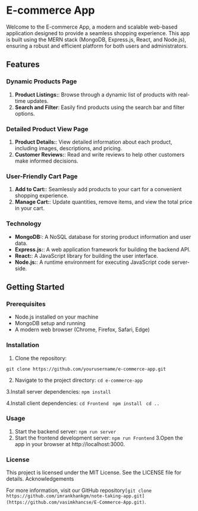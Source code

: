 # E-commerce App

Welcome to the E-commerce App, a modern and scalable web-based application designed to provide a seamless shopping experience. This app is built using the MERN stack (MongoDB, Express.js, React, and Node.js), ensuring a robust and efficient platform for both users and administrators.

## Features

### Dynamic Products Page
1. **Product Listings:**: Browse through a dynamic list of products with real-time updates.
2. **Search and Filter**: Easily find products using the search bar and filter options.

### Detailed Product View Page
1. **Product Details:**: View detailed information about each product, including images, descriptions, and pricing.
2. **Customer Reviews:**: Read and write reviews to help other customers make informed decisions.

### User-Friendly Cart Page
1. **Add to Cart:**: Seamlessly add products to your cart for a convenient shopping experience.
2. **Manage Cart:**: Update quantities, remove items, and view the total price in your cart.


### Technology
- **MongoDB:**: A NoSQL database for storing product information and user data.
- **Express.js:**: A web application framework for building the backend API.
- **React:**:  A JavaScript library for building the user interface.
- **Node.js:**: A runtime environment for executing JavaScript code server-side.



## Getting Started

### Prerequisites
- Node.js installed on your machine
- MongoDB setup and running
- A modern web browser (Chrome, Firefox, Safari, Edge)

### Installation
1. Clone the repository:

```git clone https://github.com/yourusername/e-commerce-app.git```

2. Navigate to the project directory:
```cd e-commerce-app ```

3.Install server dependencies:
```npm install ```

4.Install client dependencies:
```cd Frontend ```
```npm install ```
```cd .. ```


### Usage

1. Start the backend server:
   ``` npm run server ```
2. Start the frontend development server:
   ``` npm run Frontend ```
3.Open the app in your browser at http://localhost:3000.

### License

This project is licensed under the MIT License. See the LICENSE file for details.
Acknowledgements

For more information, visit our GitHub repository```[git clone https://github.com/imrankhankgm/note-taking-app.git](https://github.com/vasimkhancse/E-Commerce-App.git)```.
